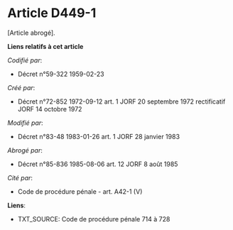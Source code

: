 # Article D449-1

[Article abrogé].

**Liens relatifs à cet article**

_Codifié par_:

  - Décret n°59-322 1959-02-23

_Créé par_:

  - Décret n°72-852 1972-09-12 art. 1 JORF 20 septembre 1972 rectificatif JORF 14 octobre 1972

_Modifié par_:

  - Décret n°83-48 1983-01-26 art. 1 JORF 28 janvier 1983

_Abrogé par_:

  - Décret n°85-836 1985-08-06 art. 12 JORF 8 août 1985

_Cité par_:

  - Code de procédure pénale - art. A42-1 (V)

**Liens**:

  - TXT_SOURCE: Code de procédure pénale 714 à 728
